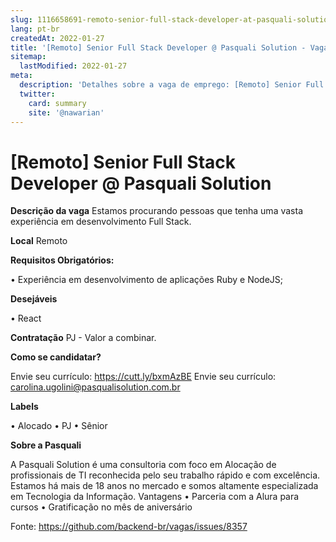 ```yaml
---
slug: 1116658691-remoto-senior-full-stack-developer-at-pasquali-solution
lang: pt-br
createdAt: 2022-01-27
title: '[Remoto] Senior Full Stack Developer @ Pasquali Solution - Vaga de Emprego'
sitemap:
  lastModified: 2022-01-27
meta:
  description: 'Detalhes sobre a vaga de emprego: [Remoto] Senior Full Stack Developer @ Pasquali Solution'
  twitter:
    card: summary
    site: '@nawarian'
---
```


# [Remoto] Senior Full Stack Developer @ Pasquali Solution

**Descrição da vaga**
Estamos procurando pessoas que tenha uma vasta experiência em desenvolvimento Full Stack.

**Local**
Remoto

**Requisitos Obrigatórios:**

•	Experiência em desenvolvimento de aplicações Ruby e NodeJS;

**Desejáveis**

•	React

**Contratação**
PJ - Valor a combinar. 

**Como se candidatar?**

Envie seu currículo:  https://cutt.ly/bxmAzBE
Envie seu currículo: carolina.ugolini@pasqualisolution.com.br

**Labels**

•	Alocado
•	PJ
•	Sênior

**Sobre a Pasquali**

A Pasquali Solution é uma consultoria com foco em Alocação de profissionais de TI reconhecida pelo seu trabalho rápido e com excelência.
Estamos há mais de 18 anos no mercado e somos altamente especializada em Tecnologia da Informação.
Vantagens
•	Parceria com a Alura para cursos
•	Gratificação no mês de aniversário




Fonte: https://github.com/backend-br/vagas/issues/8357